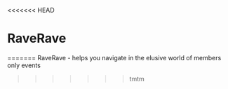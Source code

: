 <<<<<<< HEAD
# RaveRave
=======
RaveRave - helps you navigate in the elusive world of members only events
>>>>>>> tmtm
